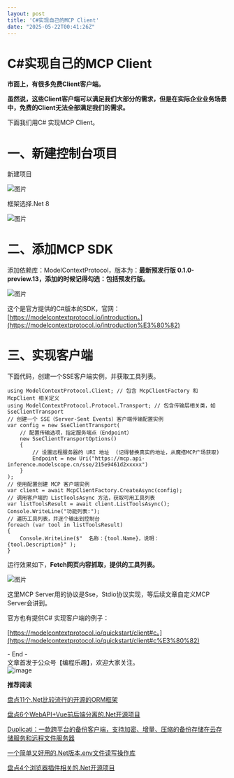 ```yaml
---
layout: post
title: 'C#实现自己的MCP Client'
date: "2025-05-22T00:41:26Z"
---
```

C#实现自己的MCP Client
=================

**市面上，有很多免费Client客户端。**

**虽然说，这些Client客户端可以满足我们大部分的需求，但是在实际企业业务场景中，免费的Client无法全部满足我们的需求。**

下面我们用C# 实现MCP Client。

一、新建控制台项目
=========

新建项目

![图片](https://img2024.cnblogs.com/blog/93789/202505/93789-20250521100207435-1344572578.png)

框架选择.Net 8

![图片](https://img2024.cnblogs.com/blog/93789/202505/93789-20250521100207383-350754778.png)

二、添加MCP SDK
===========

添加依赖库：ModelContextProtocol，版本为：**最新预发行版 0.1.0-preview.13，添加的时候记得勾选：包括预发行版。**

![图片](https://img2024.cnblogs.com/blog/93789/202505/93789-20250521100207472-222884477.png)

这个是官方提供的C#版本的SDK，官网：[https://modelcontextprotocol.io/introduction。](https://modelcontextprotocol.io/introduction%E3%80%82)

三、实现客户端
=======

下面代码，创建一个SSE客户端实例，并获取工具列表。

    using ModelContextProtocol.Client; // 包含 McpClientFactory 和 McpClient 相关定义
    using ModelContextProtocol.Protocol.Transport; // 包含传输层相关类，如 SseClientTransport
    // 创建一个 SSE（Server-Sent Events）客户端传输配置实例
    var config = new SseClientTransport(
        // 配置传输选项，指定服务端点（Endpoint）
        new SseClientTransportOptions()
        {
            // 设置远程服务器的 URI 地址  (记得替换真实的地址，从魔搭MCP广场获取)
            Endpoint = new Uri("https://mcp.api-inference.modelscope.cn/sse/215e9461d2xxxxx")
        }
    );
    // 使用配置创建 MCP 客户端实例
    var client = await McpClientFactory.CreateAsync(config);
    // 调用客户端的 ListToolsAsync 方法，获取可用工具列表
    var listToolsResult = await client.ListToolsAsync();
    Console.WriteLine("功能列表:");
    // 遍历工具列表，并逐个输出到控制台
    foreach (var tool in listToolsResult)
    {
        Console.WriteLine($"  名称：{tool.Name}，说明：{tool.Description}" );
    }
    

运行效果如下，**Fetch网页内容抓取，提供的工具列表。**

![图片](https://img2024.cnblogs.com/blog/93789/202505/93789-20250521100207400-1613832998.png)

这里MCP Server用的协议是Sse，Stdio协议实现，等后续文章自定义MCP Server会讲到。

官方也有提供C# 实现客户端的例子：

[https://modelcontextprotocol.io/quickstart/client#c。](https://modelcontextprotocol.io/quickstart/client#c%E3%80%82)

\- End -  
文章首发于公众号【编程乐趣】，欢迎大家关注。  
![image](https://img2024.cnblogs.com/blog/93789/202505/93789-20250521100257569-22165666.png)

**推荐阅读**

[盘点11个.Net比较流行的开源的ORM框架](https://mp.weixin.qq.com/s?__biz=MjM5MDE5MDM5NA==&mid=2449946099&idx=1&sn=deadb46bf5863b31c3efdc946ff0ef57&scene=21#wechat_redirect)

[盘点6个WebAPI+Vue前后端分离的.Net开源项目](https://mp.weixin.qq.com/s?__biz=MjM5MDE5MDM5NA==&mid=2449946082&idx=1&sn=3e3fb18475f4e682561ec9471610cca5&scene=21#wechat_redirect)

[Duplicati：一款跨平台的备份客户端，支持加密、增量、压缩的备份存储在云存储服务和远程文件服务器](https://mp.weixin.qq.com/s?__biz=MjM5MDE5MDM5NA==&mid=2449946128&idx=1&sn=0ed847c881f813a27152738d917aeb51&scene=21#wechat_redirect)

[一个简单又好用的.Net版本.env文件读写操作库](https://mp.weixin.qq.com/s?__biz=MjM5MDE5MDM5NA==&mid=2449946104&idx=1&sn=d903da554a54963ab13032228719bc4a&scene=21#wechat_redirect)

[盘点4个浏览器插件相关的.Net开源项目](https://mp.weixin.qq.com/s?__biz=MjM5MDE5MDM5NA==&mid=2449946097&idx=1&sn=fcfd7aec9c649845722df5e9fb0ca618&scene=21#wechat_redirect)